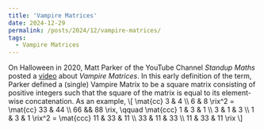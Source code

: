 ```yaml
---
title: 'Vampire Matrices'
date: 2024-12-29
permalink: /posts/2024/12/vampire-matrices/
tags:
  - Vampire Matrices
---
```



On Halloween in 2020, Matt Parker of the YouTube Channel *Standup Maths* posted a [video](https://www.youtube.com/watch?v=9nogAYHmnNw) about *Vampire Matrices*. In this early definition of the term, Parker defined a (single) Vampire Matrix to be a square matrix consisting of positive integers such that the square of the matrix is equal to its element-wise concatenation. As an example,
\\[
\mat{cc}
3 & 4 \\\\ 6 & 8
\rix^2 = 
\mat{cc}
33 & 44 \\\\ 66 && 88
\rix, \qquad
\mat{ccc}
1 & 3 & 1 \\\\
3 & 1 & 3 \\\\
1 & 3 & 1
\rix^2 = \mat{ccc}
11 & 33 & 11 \\\\
33 & 11 & 33 \\\\
11 & 33 & 11
\rix
\\]